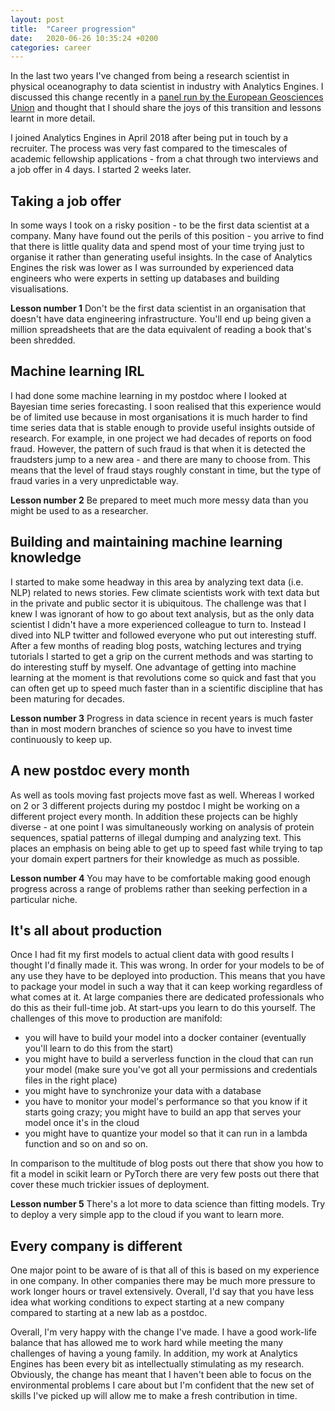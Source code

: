 ```yaml
---
layout: post
title:  "Career progression"
date:   2020-06-26 10:35:24 +0200
categories: career
---
```


In the last two years I've changed from being a research scientist in physical oceanography to data scientist in industry with Analytics Engines. I discussed this change recently in a [panel run by the European Geosciences Union](https://www.youtube.com/watch?v=iBM1YG4VbqM&t=118s) and thought that I should share the joys of this transition and lessons learnt in more detail. 

I joined Analytics Engines in April 2018 after being put in touch by a recruiter.  The process was very fast compared to the timescales of academic fellowship applications - from a chat through two interviews and a job offer in 4 days.  I started 2 weeks later.

## Taking a job offer

In some ways I took on a risky position - to be the first data scientist at a company. Many have found out the perils of this position - you arrive to find that there is little quality data and spend most of your time trying just to organise it rather than generating useful insights.  In the case of Analytics Engines the risk was lower as I was surrounded by experienced data engineers who were experts in setting up databases and building visualisations. 

**Lesson number 1** Don't be the first data scientist in an organisation that doesn't have data engineering infrastructure. You'll end up being given a million spreadsheets that are the data equivalent of reading a book that's been shredded.

## Machine learning IRL

I had done some machine learning in my postdoc where I looked at Bayesian time series forecasting. I soon realised that this experience would be of limited use because in most organisations it is much harder to find time series data that is stable enough to provide useful insights outside of research. For example, in one project we had decades of reports on food fraud. However, the pattern of such fraud is that when it is detected the fraudsters jump to a new area - and there are many to choose from. This means that the level of fraud stays roughly constant in time, but the type of fraud varies in a very unpredictable way. 

**Lesson number 2** Be prepared to meet much more messy data than you might be used to as a researcher.

## Building and maintaining machine learning knowledge

I started to make some headway in this area by analyzing text data (i.e. NLP) related to news stories. Few climate scientists work with text data but in the private and public sector it is ubiquitous.  The challenge was that I knew I was ignorant of how to go about text analysis, but as the only data scientist I didn't have a more experienced colleague to turn to.  Instead I dived into NLP twitter and followed everyone who put out interesting stuff.  After a few months of reading blog posts, watching lectures and trying tutorials I started to get a grip on the current methods and was starting to do interesting stuff by myself. One advantage of getting into machine learning at the moment is that revolutions come so quick and fast that you can often get up to speed much faster than in a scientific discipline that has been maturing for decades.

**Lesson number 3** Progress in data science in recent years is much faster than in most modern branches of science so you have to invest time continuously to keep up.

## A new postdoc every month

As well as tools moving fast projects move fast as well. Whereas I worked on 2 or 3 different projects during my postdoc I might be working on a different project every month. In addition these projects can be highly diverse - at one point I was simultaneously working on analysis of protein sequences, spatial patterns of illegal dumping and analyzing text. This places an emphasis on being able to get up to speed fast while trying to tap your domain expert partners for their knowledge as much as possible.

**Lesson number 4** You may have to be comfortable making good enough progress across a range of problems rather than seeking perfection in a particular niche.

## It's all about production

Once I had fit my first models to actual client data with good results I thought I'd finally made it.  This was wrong. In order for your models to be of any use they have to be deployed into production. This means that you have to package your model in such a way that it can keep working regardless of what comes at it. At large companies there are dedicated professionals who do this as their full-time job. At start-ups you learn to do this yourself. The challenges of this move to production are manifold: 
- you will have to build your model into a docker container (eventually you'll learn to do this from the start)
- you might have to build a serverless function in the cloud that can run your model (make sure you've got all your permissions and credentials files in the right place) 
- you might have to synchronize your data with a database 
- you have to monitor your model's performance so that you know if it starts going crazy; you might have to build an app that serves your model once it's in the cloud 
- you might have to quantize your model so that it can run in a lambda function and so on and so on. 

In comparison to the multitude of blog posts out there that show you how to fit a model in scikit learn or PyTorch there are very few posts out there that cover these much trickier issues of deployment. 

**Lesson number 5** There's a lot more to data science than fitting models. Try to deploy a very simple app to the cloud if you want to learn more. 

## Every company is different

One major point to be aware of is that all of this is based on my experience in one company. In other companies there may be much more pressure to work longer hours or travel extensively. Overall, I'd say that you have less idea what working conditions to expect starting at a new company compared to starting at a new lab as a postdoc.

Overall, I'm very happy with the change I've made. I have a good work-life balance that has allowed me to work hard while meeting the many challenges of having a young family.  In addition, my work at Analytics Engines has been every bit as intellectually stimulating as my research. Obviously, the change has meant that I haven't been able to focus on the environmental problems I care about but I'm confident that the new set of skills I've picked up will allow me to make a fresh contribution in time.

